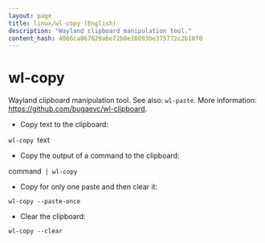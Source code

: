 ```yaml
---
layout: page
title: linux/wl-copy (English)
description: "Wayland clipboard manipulation tool."
content_hash: 4066ca067620abe72b0e18093be375772c2b18f0
---
```

# wl-copy

Wayland clipboard manipulation tool.
See also: `wl-paste`.
More information: <https://github.com/bugaevc/wl-clipboard>.

- Copy text to the clipboard:

`wl-copy `<span class="tldr-var badge badge-pill bg-dark-lm bg-white-dm text-white-lm text-dark-dm font-weight-bold">text</span>

- Copy the output of a command to the clipboard:

<span class="tldr-var badge badge-pill bg-dark-lm bg-white-dm text-white-lm text-dark-dm font-weight-bold">command</span>` | wl-copy`

- Copy for only one paste and then clear it:

`wl-copy --paste-once`

- Clear the clipboard:

`wl-copy --clear`
